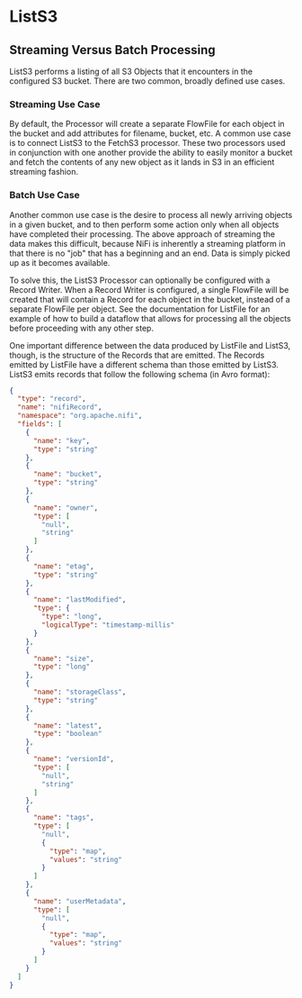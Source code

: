 <!--
  Licensed to the Apache Software Foundation (ASF) under one or more
  contributor license agreements.  See the NOTICE file distributed with
  this work for additional information regarding copyright ownership.
  The ASF licenses this file to You under the Apache License, Version 2.0
  (the "License"); you may not use this file except in compliance with
  the License.  You may obtain a copy of the License at
      http://www.apache.org/licenses/LICENSE-2.0
  Unless required by applicable law or agreed to in writing, software
  distributed under the License is distributed on an "AS IS" BASIS,
  WITHOUT WARRANTIES OR CONDITIONS OF ANY KIND, either express or implied.
  See the License for the specific language governing permissions and
  limitations under the License.
-->

# ListS3

## Streaming Versus Batch Processing

ListS3 performs a listing of all S3 Objects that it encounters in the configured S3 bucket. There are two common,
broadly defined use cases.

### Streaming Use Case

By default, the Processor will create a separate FlowFile for each object in the bucket and add attributes for filename,
bucket, etc. A common use case is to connect ListS3 to the FetchS3 processor. These two processors used in conjunction
with one another provide the ability to easily monitor a bucket and fetch the contents of any new object as it lands in
S3 in an efficient streaming fashion.

### Batch Use Case

Another common use case is the desire to process all newly arriving objects in a given bucket, and to then perform some
action only when all objects have completed their processing. The above approach of streaming the data makes this
difficult, because NiFi is inherently a streaming platform in that there is no "job" that has a beginning and an end.
Data is simply picked up as it becomes available.

To solve this, the ListS3 Processor can optionally be configured with a Record Writer. When a Record Writer is
configured, a single FlowFile will be created that will contain a Record for each object in the bucket, instead of a
separate FlowFile per object. See the documentation for ListFile for an example of how to build a dataflow that allows
for processing all the objects before proceeding with any other step.

One important difference between the data produced by ListFile and ListS3, though, is the structure of the Records that
are emitted. The Records emitted by ListFile have a different schema than those emitted by ListS3. ListS3 emits records
that follow the following schema (in Avro format):

```json
{
  "type": "record",
  "name": "nifiRecord",
  "namespace": "org.apache.nifi",
  "fields": [
    {
      "name": "key",
      "type": "string"
    },
    {
      "name": "bucket",
      "type": "string"
    },
    {
      "name": "owner",
      "type": [
        "null",
        "string"
      ]
    },
    {
      "name": "etag",
      "type": "string"
    },
    {
      "name": "lastModified",
      "type": {
        "type": "long",
        "logicalType": "timestamp-millis"
      }
    },
    {
      "name": "size",
      "type": "long"
    },
    {
      "name": "storageClass",
      "type": "string"
    },
    {
      "name": "latest",
      "type": "boolean"
    },
    {
      "name": "versionId",
      "type": [
        "null",
        "string"
      ]
    },
    {
      "name": "tags",
      "type": [
        "null",
        {
          "type": "map",
          "values": "string"
        }
      ]
    },
    {
      "name": "userMetadata",
      "type": [
        "null",
        {
          "type": "map",
          "values": "string"
        }
      ]
    }
  ]
}
```